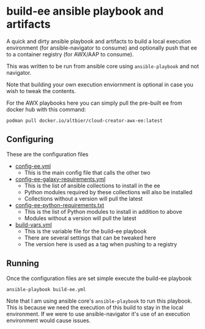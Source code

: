 # build-ee ansible playbook and artifacts

A quick and dirty ansible playbook and artifacts to build a local execution environment (for ansible-navigator to consume) and optionally push that ee to a container registry (for AWX/AAP to consume).

This was written to be run from ansible core using ```ansible-playbook``` and not navigator.

Note that building your own execution enviornment is optional in case you wish to tweak the contents.

For the AWX playbooks here you can simply pull the pre-built ee from docker hub with this command:
```
podman pull docker.io/altbier/cloud-creator-awx-ee:latest
```

## Configuring

These are the configuration files
* [config-ee.yml](./config-ee.yml)
  * This is the main config file that calls the other two
* [config-ee-galaxy-requirements.yml](./config-ee-galaxy-requirements.yml)
  * This is the list of ansible collections to install in the ee
  * Python modules required by these collections will also be installed
  * Collections without a version will pull the latest
* [config-ee-python-requirements.txt](./config-ee-python-requirements.txt)
  * This is the list of Python modules to install in addition to above
  * Modules without a version will pull the latest
* [build-vars.yml](./build-vars.yml)
  * This is the variable file for the build-ee playbook
  * There are several settings that can be tweaked here
  * The version here is used as a tag when pushing to a registry

## Running

Once the configuration files are set simple execute the build-ee playbook
```
ansible-playbook build-ee.yml
```

Note that I am using ansible core's ```ansible-playbook``` to run this playbook.
This is because we need the execution of this build to stay in the local environment.
If we were to use ansible-navigator it's use of an execution environment would cause issues.
